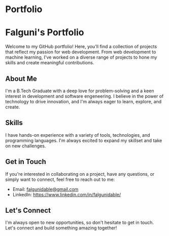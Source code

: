 # Portfolio

# Falguni's Portfolio

Welcome to my GitHub portfolio! Here, you'll find a collection of projects that reflect my passion for web development. From web development to machine learning, I've worked on a diverse range of projects to hone my skills and create meaningful contributions. 

## About Me

I'm a B.Tech Graduate with a deep love for problem-solving and a keen interest in development and software engeneering. I believe in the power of technology to drive innovation, and I'm always eager to learn, explore, and create.

## Skills

I have hands-on experience with a variety of tools, technologies, and programming languages. I'm always excited to expand my skillset and take on new challenges. 

## Get in Touch

If you're interested in collaborating on a project, have any questions, or simply want to connect, feel free to reach out to me:

- Email: falgunidable@gmail.com
- LinkedIn: https://www.linkedin.com/in/falgunidable/

## Let's Connect

I'm always open to new opportunities, so don't hesitate to get in touch. Let's connect and build something amazing together!

